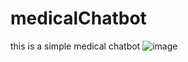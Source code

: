 # medicalChatbot
this is a simple medical chatbot
![image](https://user-images.githubusercontent.com/84563516/236621468-a17919da-148d-46e1-aba9-9c7336a16377.png)
